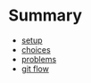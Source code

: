 # Summary

- [setup](setup.md)
- [choices](choices.md)
- [problems](problems.md)
- [git flow](git-flow.md)
